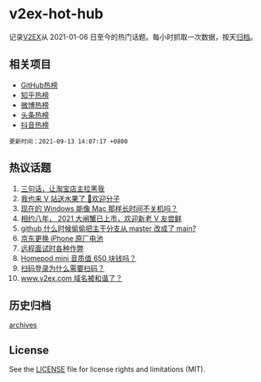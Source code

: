# v2ex-hot-hub

 记录[V2EX](https://www.v2ex.com/)从 2021-01-06 日至今的热门话题。每小时抓取一次数据，按天[归档](archives)。
 
 ## 相关项目

- [GitHub热榜](https://github.com/lonnyzhang423/github-hot-hub)
- [知乎热榜](https://github.com/lonnyzhang423/zhihu-hot-hub)
- [微博热榜](https://github.com/lonnyzhang423/weibo-hot-hub)
- [头条热榜](https://github.com/lonnyzhang423/toutiao-hot-hub)
- [抖音热榜](https://github.com/lonnyzhang423/douyin-hot-hub)


 `更新时间：2021-09-13 14:07:17 +0800`

## 热议话题

1. [三句话，让淘宝店主拉黑我](https://www.v2ex.com/t/801368)
1. [我也来 V 站送水果了 👏欢迎分子](https://www.v2ex.com/t/801496)
1. [现在的 Windows 能像 Mac 那样长时间不关机吗？](https://www.v2ex.com/t/801417)
1. [相约八年， 2021 大闸蟹已上市，欢迎新老 V 友尝鲜](https://www.v2ex.com/t/801452)
1. [github 什么时候偷偷把主干分支从 master 改成了 main?](https://www.v2ex.com/t/801415)
1. [京东更换 iPhone 原厂电池](https://www.v2ex.com/t/801369)
1. [远程面试时各种作弊](https://www.v2ex.com/t/801363)
1. [Homepod mini 音质值 650 块钱吗？](https://www.v2ex.com/t/801366)
1. [扫码登录为什么需要扫码？](https://www.v2ex.com/t/801479)
1. [www.v2ex.com 域名被和谐了？](https://www.v2ex.com/t/801382)

## 历史归档

[archives](archives)

## License

See the [LICENSE](LICENSE) file for license rights and limitations (MIT).
